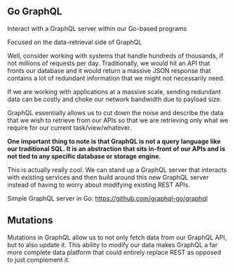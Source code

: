 ## Go GraphQL

Interact with a GraphQL server within our Go-based programs

Focused on the data-retrieval side of GraphQL

Well, consider working with systems that handle hundreds of thousands, if not millions of requests per day. Traditionally, we would hit an API that fronts our database and it would return a massive JSON response that contains a lot of redundant information that we might not necessarily need.

If we are working with applications at a massive scale, sending redundant data can be costly and choke our network bandwidth due to payload size.

GraphQL essentially allows us to cut down the noise and describe the data that we wish to retrieve from our APIs so that we are retrieving only what we require for our current task/view/whatever.

**One important thing to note is that GraphQL is not a query language like our traditional SQL. It is an abstraction that sits in-front of our APIs and is not tied to any specific database or storage engine.**

This is actually really cool. We can stand up a GraphQL server that interacts with existing services and then build around this new GraphQL server instead of having to worry about modifying existing REST APIs.

Simple GraphQL server in Go: https://github.com/graphql-go/graphql

## Mutations
Mutations in GraphQL allow us to not only fetch data from our GraphQL API, but to also update it. This ability to modify our data makes GraphQL a far more complete data platform that could entirely replace REST as opposed to just complement it.